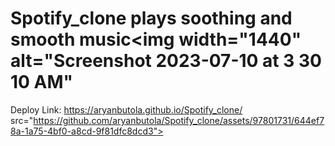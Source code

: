 # Spotify_clone plays soothing and smooth music<img width="1440" alt="Screenshot 2023-07-10 at 3 30 10 AM" 
 Deploy Link:
 https://aryanbutola.github.io/Spotify_clone/
  src="https://github.com/aryanbutola/Spotify_clone/assets/97801731/644ef78a-1a75-4bf0-a8cd-9f81dfc8dcd3">
